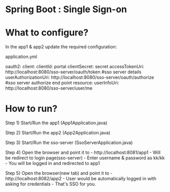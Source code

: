 # Spring Boot : Single Sign-on 

# What to configure?

In the app1 & app2 update the required configuration:

application.yml

  oauth2:
    client:
      clientId: portal
      clientSecret: secret
      accessTokenUri: http://localhost:8080/sso-server/oauth/token #sso server details
      userAuthorizationUri: http://localhost:8080/sso-server/oauth/authorize #sso server authorize end point
    resource:
      userInfoUri: http://localhost:8080/sso-server/user/me

# How to run?

Step 1) Start/Run the app1 (App1Application.java)

Step 2) Start/Run the app2 (App2Application.java)

Step 3) Start/Run the sso-server (SsoServerApplication.java)

Step 4) Open the browser and point it to - http://localhost:8081/app1
         - Will be redirect to login page(sso-server)
         - Enter username & password as kk/kk
         - You will be logged in and redirected to app1
         
Step 5) Open the browser(new tab) and point it to - http://localhost:8082/app2
           - User would be automatically logged in with asking for credentials - That's SSO for you.
         



